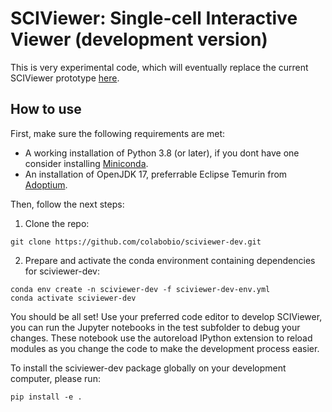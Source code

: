 # SCIViewer: Single-cell Interactive Viewer (development version)

This is very experimental code, which will eventually replace the current SCIViewer prototype [here](https://github.com/colabobio/sciviewer).

## How to use

First, make sure the following requirements are met:
* A working installation of Python 3.8 (or later), if you dont have one consider installing [Miniconda](http://conda.pydata.org/miniconda.html).
* An installation of OpenJDK 17, preferrable Eclipse Temurin from [Adoptium](https://adoptium.net/).

Then, follow the next steps:

1. Clone the repo: 

```git clone https://github.com/colabobio/sciviewer-dev.git```

2. Prepare and activate the conda environment containing dependencies for sciviewer-dev:

```
conda env create -n sciviewer-dev -f sciviewer-dev-env.yml 
conda activate sciviewer-dev
```

You should be all set! Use your preferred code editor to develop SCIViewer, you can run the Jupyter notebooks in the test subfolder to debug your changes. These notebook use the autoreload IPython extension to reload modules as you change the code to make the development process easier.

To install the sciviewer-dev package globally on your development computer, please run:

```pip install -e .```

